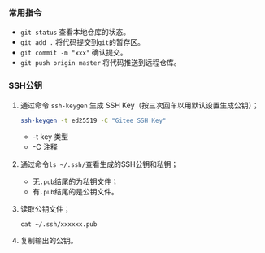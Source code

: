 ### 常用指令

- `git status` 查看本地仓库的状态。
- `git add .` 将代码提交到`git`的暂存区。
- `git commit -m "xxx"` 确认提交。
- `git push origin master` 将代码推送到远程仓库。

### SSH公钥

1. 通过命令 `ssh-keygen` 生成 SSH Key（按三次回车以用默认设置生成公钥）；
    ```bash
    ssh-keygen -t ed25519 -C "Gitee SSH Key"
    ```
    - -t key 类型
    - -C 注释

2. 通过命令`ls ~/.ssh/`查看生成的SSH公钥和私钥；
    - 无`.pub`结尾的为私钥文件；
    - 有`.pub`结尾的是公钥文件。

3. 读取公钥文件；
    ```
    cat ~/.ssh/xxxxxx.pub
    ```

4. 复制输出的公钥。